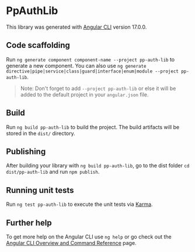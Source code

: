 # PpAuthLib

This library was generated with [Angular CLI](https://github.com/angular/angular-cli) version 17.0.0.

## Code scaffolding

Run `ng generate component component-name --project pp-auth-lib` to generate a new component. You can also use `ng generate directive|pipe|service|class|guard|interface|enum|module --project pp-auth-lib`.
> Note: Don't forget to add `--project pp-auth-lib` or else it will be added to the default project in your `angular.json` file. 

## Build

Run `ng build pp-auth-lib` to build the project. The build artifacts will be stored in the `dist/` directory.

## Publishing

After building your library with `ng build pp-auth-lib`, go to the dist folder `cd dist/pp-auth-lib` and run `npm publish`.

## Running unit tests

Run `ng test pp-auth-lib` to execute the unit tests via [Karma](https://karma-runner.github.io).

## Further help

To get more help on the Angular CLI use `ng help` or go check out the [Angular CLI Overview and Command Reference](https://angular.io/cli) page.
